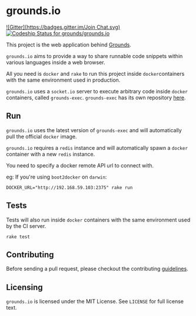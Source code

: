 # grounds.io
[![Gitter](https://badges.gitter.im/Join Chat.svg)](https://gitter.im/grounds/grounds.io?utm_source=badge&utm_medium=badge&utm_campaign=pr-badge&utm_content=badge)
[ ![Codeship Status for grounds/grounds.io](https://codeship.io/projects/ad989680-2460-0132-1117-12e55c6fdf6c/status)](https://codeship.io/projects/36826)

This project is the web application behind [Grounds](http://beta.42grounds.io).

`grounds.io` aims to provide a way to share runnable code snippets within various languages inside a web browser.

All you need is `docker` and `rake` to run this project inside
`docker`containers with the same environment used in production.

`grounds.io` uses a `socket.io` server to execute arbitrary code inside `docker` containers, called `grounds-exec`. `grounds-exec` has its own repository
[here](https://github.com/grounds/grounds-exec).

## Run

`grounds.io` uses the latest version of `grounds-exec` and will automatically
pull the official `docker` image.

`grounds.io` requires a `redis` instance and will automatically spawn a `docker`
container with a new `redis` instance.

You need to specify a docker remote API url to connect with.

eg: If you're using `boot2docker` on `darwin`:

    DOCKER_URL="http://192.168.59.103:2375" rake run

## Tests

Tests will also run inside `docker` containers with the same environment
used by the CI server.

    rake test

## Contributing

Before sending a pull request, please checkout the contributing
[guidelines](https://github.com/grounds/grounds-exec/blob/master/docs/CONTRIBUTING.md).

## Licensing

`grounds.io` is licensed under the MIT License. See `LICENSE` for full license
text.
